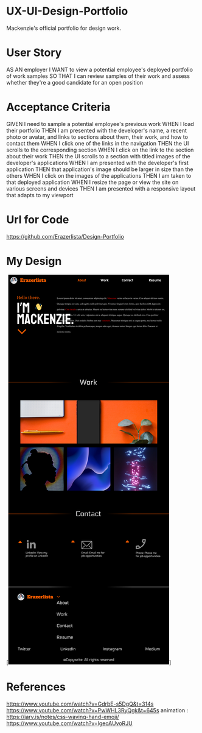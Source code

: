 # UX-UI-Design-Portfolio

Mackenzie's official portfolio for design work.

# User Story

AS AN employer
I WANT to view a potential employee's deployed portfolio of work samples
SO THAT I can review samples of their work and assess whether they're a good candidate for an open position

# Acceptance Criteria

GIVEN I need to sample a potential employee's previous work
WHEN I load their portfolio
THEN I am presented with the developer's name, a recent photo or avatar, and links to sections about them, their work, and how to contact them
WHEN I click one of the links in the navigation
THEN the UI scrolls to the corresponding section
WHEN I click on the link to the section about their work
THEN the UI scrolls to a section with titled images of the developer's applications
WHEN I am presented with the developer's first application
THEN that application's image should be larger in size than the others
WHEN I click on the images of the applications
THEN I am taken to that deployed application
WHEN I resize the page or view the site on various screens and devices
THEN I am presented with a responsive layout that adapts to my viewport

# Url for Code

https://github.com/Erazerlista/Design-Portfolio

# My Design

[<img src="Assets/Design.png">]

# References

https://www.youtube.com/watch?v=GdrbE-s5DgQ&t=314s
https://www.youtube.com/watch?v=PwWHL3RyQgk&t=645s
animation : https://jarv.is/notes/css-waving-hand-emoji/
https://www.youtube.com/watch?v=lgeoAUvoRJU
